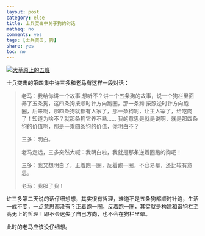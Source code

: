 ```yaml
---
layout: post
category: else
title: 士兵突击中关于狗的对话
matheq: no
comments: yes
tags: [士兵突击, 狗]
share: yes
toc: no
---
```


<a class="fancybox" rel="gallery1" href="http://ww3.sinaimg.cn/large/61dccbaagw1f5ueuxd23uj20dw08a76o.jpg" title="大草原上的五班"><img src="http://ww3.sinaimg.cn/large/61dccbaagw1f5ueuxd23uj20dw08a76o.jpg" alt="大草原上的五班" /></a>


士兵突击的第四集中许三多和老马有这样一段对话：

> 老马：我给你讲一个故事,想听不？讲一个五条狗的故事，说一个狗栏里面养了五条狗，这四条狗按顺时针方向跑圈，那一条狗 按照逆时针方向跑圈，后来啊，那四条狗就都有人家了，那一条狗呢，让主人宰了，给吃肉了！知道为啥不？就那条狗它养不熟…… 我的意思是就是说啊，就是那四条狗的价值啊，那是一乘四条狗的价值，你明白不？  
>
> 三多：明白。  
>
> 老马走远，三多突然大喊：我明白啦，我就是那条逆着圈跑的狗吧！  
>
> 三多：我又想明白了，正着跑一圈，反着跑一圈，不容易晕，还比较有意思。  
>
> 老马：我服了我！

许三多第二天说的话仔细想想，其实很有哲理，难道不是五条狗都顺时针跑，生活一成不变，一点意思都没有？正着跑一圈，反着跑一圈，其实就是构建和谐狗栏至高无上的哲理！即不会迷失了自己方向，也不会在狗栏里晕。

此时的老马应该没仔细想。
